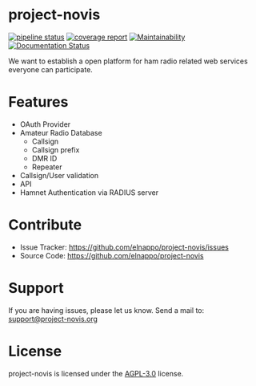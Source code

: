 # project-novis
[![pipeline status](https://gitlab.com/elnappo/project-novis/badges/master/pipeline.svg)](https://gitlab.com/elnappo/project-novis/commits/master)
[![coverage report](https://gitlab.com/elnappo/project-novis/badges/master/coverage.svg)](https://gitlab.com/elnappo/project-novis/commits/master)
[![Maintainability](https://api.codeclimate.com/v1/badges/76a238deddd1a065b504/maintainability)](https://codeclimate.com/github/elnappo/project-novis/maintainability)
[![Documentation Status](https://readthedocs.org/projects/project-novis/badge/?version=latest)](https://project-novis.readthedocs.io/en/latest/?badge=latest)

We want to establish a open platform for ham radio related web services everyone can participate.

# Features

- OAuth Provider
- Amateur Radio Database
   - Callsign
   - Callsign prefix
   - DMR ID
   - Repeater
- Callsign/User validation
- API
- Hamnet Authentication via RADIUS server

# Contribute

- Issue Tracker: https://github.com/elnappo/project-novis/issues
- Source Code: https://github.com/elnappo/project-novis

# Support

If you are having issues, please let us know.
Send a mail to: support@project-novis.org

# License

project-novis is licensed under the [AGPL-3.0](https://www.gnu.org/licenses/agpl-3.0.en.html) license.
